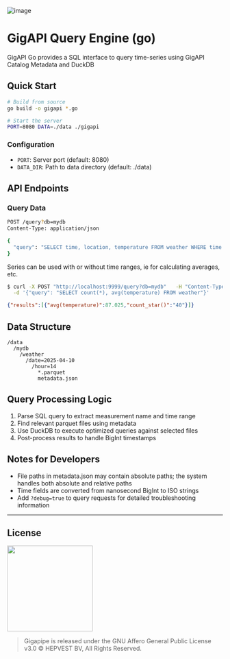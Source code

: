 ![image](https://github.com/user-attachments/assets/fa3788a2-9a5b-47bf-b6ef-f818ba62a404)

# GigAPI Query Engine (go)

GigAPI Go provides a SQL interface to query time-series using GigAPI Catalog Metadata and DuckDB

## Quick Start

```bash
# Build from source
go build -o gigapi *.go

# Start the server
PORT=8080 DATA=./data ./gigapi
```

### Configuration

- `PORT`: Server port (default: 8080)
- `DATA_DIR`: Path to data directory (default: ./data)

## API Endpoints

### Query Data

```bash
POST /query?db=mydb
Content-Type: application/json

{
  "query": "SELECT time, location, temperature FROM weather WHERE time >= '2025-04-01T00:00:00'"
}
```

Series can be used with or without time ranges, ie for calculating averages, etc.

```bash
$ curl -X POST "http://localhost:9999/query?db=mydb"   -H "Content-Type: application/json"  \
  -d '{"query": "SELECT count(*), avg(temperature) FROM weather"}'
```
```json
{"results":[{"avg(temperature)":87.025,"count_star()":"40"}]}
```

## Data Structure

```
/data
  /mydb
    /weather
      /date=2025-04-10
        /hour=14
          *.parquet
          metadata.json
```

## Query Processing Logic

1. Parse SQL query to extract measurement name and time range
2. Find relevant parquet files using metadata
3. Use DuckDB to execute optimized queries against selected files
4. Post-process results to handle BigInt timestamps


## Notes for Developers

- File paths in metadata.json may contain absolute paths; the system handles both absolute and relative paths
- Time fields are converted from nanosecond BigInt to ISO strings
- Add `?debug=true` to query requests for detailed troubleshooting information

-----

## License

<img src="https://upload.wikimedia.org/wikipedia/commons/thumb/0/06/AGPLv3_Logo.svg/2560px-AGPLv3_Logo.svg.png" width=200>

> Gigapipe is released under the GNU Affero General Public License v3.0 ©️ HEPVEST BV, All Rights Reserved.
